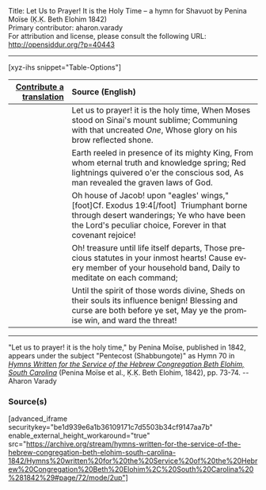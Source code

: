 <html>
<head></head>
<body>
Title: Let Us to Prayer! It is the Holy Time – a hymn for Shavuot by Penina Moïse (Ḳ.Ḳ. Beth Elohim 1842)<br />
Primary contributor: aharon.varady<br />
For attribution and license, please consult the following URL: <a href="http://opensiddur.org/?p=40443">http://opensiddur.org/?p=40443</a>
<p />
<hr />

[xyz-ihs snippet="Table-Options"]<table style="margin-left: auto; margin-right: auto;" class="draggable">
<thead><tr><th id="x" style="text-align: right;"><a href="/contribute/upload">Contribute a translation</a></th><th style="text-align: left;">Source (English)</th></tr></thead>
<tbody>
<tr><td style="vertical-align:top;">
<div class="liturgy" lang="he" style="text-align: right;">

</div></td>

<td style="vertical-align:top;">
<div class="english" lang="en" style="text-align: left;">
Let us to prayer! it is the holy time, 
When Moses stood on Sinai's mount sublime; 
Communing with that uncreated <em>One</em>, 
Whose glory on his brow reflected shone. 
</div></td></tr>


<tr><td style="vertical-align:top;">
<div class="liturgy" lang="he" style="text-align: right;">

</div></td>

<td style="vertical-align:top;">
<div class="english" lang="en" style="text-align: left;">
Earth reeled in presence of its mighty King, 
From whom eternal truth and knowledge spring; 
Red lightnings quivered o'er the conscious sod, 
As man revealed the graven laws of God. 
</div></td></tr>


<tr><td style="vertical-align:top;">
<div class="liturgy" lang="he" style="text-align: right;">

</div></td>

<td style="vertical-align:top;">
<div class="english" lang="en" style="text-align: left;">
Oh house of Jacob! upon "eagles' wings,"[foot]Cf. Exodus 19:4[/foot]&nbsp; 
Triumphant borne through desert wanderings; 
Ye who have been the Lord's peculiar choice, 
Forever in that covenant rejoice!
</div></td></tr>


<tr><td style="vertical-align:top;">
<div class="liturgy" lang="he" style="text-align: right;">

</div></td>

<td style="vertical-align:top;">
<div class="english" lang="en" style="text-align: left;">
Oh! treasure until life itself departs, 
Those precious statutes in your inmost hearts! 
Cause every member of your household band, 
Daily to meditate on each command; 
</div></td></tr>


<tr><td style="vertical-align:top;">
<div class="liturgy" lang="he" style="text-align: right;">

</div></td>

<td style="vertical-align:top;">
<div class="english" lang="en" style="text-align: left;">
Until the spirit of those words divine, 
Sheds on their souls its influence benign! 
Blessing and curse are both before ye set, 
May ye the promise win, and ward the threat!
</div></td></tr>
</tbody></table>

<hr />

"Let us to prayer! it is the holy time," by Penina Moïse, published in 1842, appears under the subject "Pentecost (Shabbungote)" as Hymn 70 in <em><a href="/?p=39305">Hymns Written for the Service of the Hebrew Congregation Beth Elohim, South Carolina</a></em> (Penina Moïse et al., Ḳ.Ḳ. Beth Elohim, 1842), pp. 73-74. --Aharon Varady

<h3>Source(s)</h3>

[advanced_iframe securitykey="be1d939e6a1b36109171c7d5503b34cf9147aa7b" enable_external_height_workaround="true" src="https://archive.org/stream/hymns-written-for-the-service-of-the-hebrew-congregation-beth-elohim-south-carolina-1842/Hymns%20written%20for%20the%20Service%20of%20the%20Hebrew%20Congregation%20Beth%20Elohim%2C%20South%20Carolina%20%281842%29#page/72/mode/2up"]

&nbsp; 
</body>
</html>